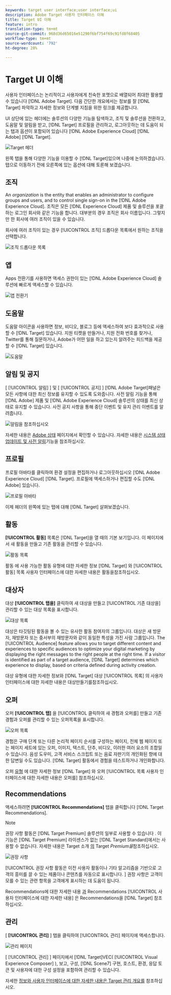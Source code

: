 ```yaml
---
keywords: target user interface;user interface;ui
description: Adobe Target 사용자 인터페이스 이해
title: Target UI 이해
feature: intro
translation-type: tm+mt
source-git-commit: 968d36d65016e51290f6bf754f69c91fd8f68405
workflow-type: tm+mt
source-wordcount: '792'
ht-degree: 28%

---
```



# Target UI 이해

사용자 인터페이스는 논리적이고 사용자에게 친숙한 포맷으로 배열되어 최대한 활용할 수 있습니다 [!DNL Adobe Target]. 다음 간단한 개요에서는 정보를 잘 [!DNL Target] 파악하고 자세한 정보와 단계별 지침을 위한 링크를 제공합니다.

UI 상단에 있는 헤더에는 솔루션의 다양한 기능을 탐색하고, 조직 및 솔루션을 전환하고, 도움말 및 알림을 받고, [!DNL Target] 프로필을 관리하고, 로그아웃하는 데 도움이 되는 탭과 옵션이 포함되어 있습니다 [!DNL Adobe Experience Cloud] [!DNL Adobe] [!DNL Target].

![Target 헤더](/help/c-intro/assets/target-header.png)

왼쪽 탭을 통해 다양한 기능을 이용할 수 [!DNL Target]있으며 나중에 논의하겠습니다. 탭으로 이동하기 전에 오른쪽에 있는 옵션에 대해 토론해 보겠습니다.

## 조직

An *organization* is the entity that enables an administrator to configure groups and users, and to control single sign-on in the [!DNL Adobe Experience Cloud]. 조직은 모든 [!DNL Experience Cloud] 제품 및 솔루션을 포괄하는 로그인 회사와 같은 기능을 합니다. 대부분의 경우 조직은 회사 이름입니다. 그렇지만 한 회사에 여러 조직이 있을 수 있습니다.

회사에 여러 조직이 있는 경우 [!UICONTROL 조직] 드롭다운 목록에서 원하는 조직을 선택합니다.

![조직 드롭다운 목록](/help/c-intro/assets/organizations.png)

## 앱

Apps 전환기를 사용하면 액세스 권한이 있는 [!DNL Adobe Experience Cloud] 솔루션에 빠르게 액세스할 수 있습니다.

![앱 전환기](/help/c-intro/assets/apps.png)

## 도움말

도움말 아이콘을 사용하면 정보, 비디오, 블로그 등에 액세스하여 보다 효과적으로 사용할 수 [!DNL Target] 있습니다. 지원 티켓을 만들거나, 지원 전화 번호를 찾거나, Twitter를 통해 질문하거나, Adobe가 어떤 일을 하고 있는지 알려주는 피드백을 제공할 수 [!DNL Target] 있습니다.

![도움말](/help/c-intro/assets/help.png)

## 알림 및 공지

[ [!UICONTROL 알림] ] 및 [ [!UICONTROL 공지] ] [!DNL Adobe Target]패널은 모든 사항에 대한 최신 정보를 유지할 수 있도록 도와줍니다. 사전 알림 기능을 통해 [!DNL Adobe] 제품 및 [!DNL Adobe Experience Cloud] 솔루션의 상태를 최신 상태로 유지할 수 있습니다. 사전 공지 사항을 통해 중단 이벤트 및 유지 관리 이벤트를 알려줍니다.

![알림](/help/c-intro/assets/notifications.png)을 참조하십시오

자세한 내용은 [Adobe 상태](https://status.adobe.com/) 페이지에서 확인할 수 있습니다. 자세한 내용은 [시스템 상태 업데이트 및 사전 알림](/help/c-intro/assets/notifications.png)기능을 참조하십시오.

## 프로필

프로필 아바타를 클릭하여 환경 설정을 편집하거나 로그아웃하십시오 [!DNL Adobe Experience Cloud] [!DNL Target]. 프로필에 액세스하거나 편집할 수도 [!DNL Adobe] 있습니다.

![프로필 아바타](/help/c-intro/assets/change-language.png)

이제 헤더의 왼쪽에 있는 탭에 대해 [!DNL Target] 살펴보겠습니다.

## 활동

**[!UICONTROL 활동]** 목록은 [!DNL Target]을 열 때의 기본 보기입니다. 이 페이지에서 새 활동을 만들고 기존 활동을 관리할 수 있습니다.

![활동 목록](/help/c-intro/assets/activities-list.png)

활동 [](/help/c-activities/activities.md) 에 사용 가능한 활동 유형에 대한 자세한 정보 [!DNL Target] 와 [!UICONTROL 활동] 목록 사용자 인터페이스에 대한 자세한 내용은 활동을참조하십시오.

## 대상자

대상 **[!UICONTROL 탭을]** 클릭하여 새 대상을 만들고 [!UICONTROL 기존 대상을] 관리할 수 있는 대상 목록을 표시합니다.

![대상 목록](/help/c-intro/assets/audience-list.png)

대상은 타깃팅된 활동을 볼 수 있는 유사한 활동 참여자의 그룹입니다. 대상은 새 방문자, 재방문자 또는 중서부의 재방문자와 같이 동일한 특성을 가진 사람 그룹입니다. The [!UICONTROL Audience] feature allows you to target different content and experiences to specific audiences to optimize your digital marketing by displaying the right messages to the right people at the right time. If a visitor is identified as part of a target audience, [!DNL Target] determines which experience to display, based on criteria defined during activity creation.

대상 [](/help/c-target/c-audiences/create-audience.md) 유형에 대한 자세한 정보와 [!DNL Target] 대상 [!UICONTROL 목록] 의 사용자 인터페이스에 대한 자세한 내용은 대상만들기를참조하십시오.

## 오퍼

오퍼 **[!UICONTROL 탭]** 을 [!UICONTROL 클릭하여 새 경험과 오퍼를] 만들고 기존 경험과 오퍼를 관리할 수 있는 오퍼목록을 표시합니다.

![오퍼 목록](/help/c-intro/assets/offers.png)

경험은 구매 단계 또는 다른 논리적 페이지 순서를 구성하는 페이지, 전체 웹 페이지 또는 페이지 세트에 있는 오퍼, 이미지, 텍스트, 단추, 비디오, 이러한 여러 요소의 조합일 수 있습니다. 음성 도우미, 고객 서비스 스크립트 또는 음료 자판기의 개인화된 향에 대한 답변일 수도 있습니다. [!DNL Target] 활동에서 경험을 테스트하거나 개인화합니다.

오퍼 [유형](/help/c-experiences/c-manage-content/manage-content.md) 에 대한 자세한 정보 [!DNL Target] 와 오퍼 [!UICONTROL 목록 사용자 인터페이스에 대한 자세한 내용은 오퍼를] 참조하십시오.

## Recommendations

액세스하려면 **[!UICONTROL Recommendations]** 탭을 클릭합니다 [!DNL Target Recommendations].

>[!NOTE]
>
>권장 사항 활동은 [!DNL Target Premium] 솔루션의 일부로 사용할 수 있습니다 . 이 기능은 [!DNL Target Premium] 라이센스가 없는 [!DNL Target Standard]에서는 사용할 수 없습니다. 자세한 내용은 Target 소개 [의](/help/c-intro/intro.md#premium) Target *Premium을*&#x200B;참조하십시오.

![권장 사항](/help/c-intro/assets/recommendations.png)

[!UICONTROL 권장 사항 활동은 이전 사용자 활동이나 기타 알고리즘을 기반으로 고객의 흥미를 끌 수 있는 제품이나 콘텐츠를 자동으로 표시합니다. ] 권장 사항은 고객이 모를 수 있는 관련 항목을 고객에게 표시하는 데 도움이 됩니다.

Recommendations에 대한 자세한 내용 [과](/help/c-recommendations/recommendations.md) Recommendations [!UICONTROL 사용자 인터페이스에 대한 자세한 내용] 은 Recommendations을 [!DNL Target]  참조하십시오.

## 관리

[ **[!UICONTROL 관리]** ] 탭을 클릭하여 [!UICONTROL 관리] 페이지에 액세스합니다.

![관리 페이지](/help/c-intro/assets/administration.png)

[ [!UICONTROL 관리] ] 페이지에서 [!DNL Target]VEC( [!UICONTROL Visual Experience Composer] ), 보고, 구성, [!DNL Scene7] 구현, 호스트, 환경, 응답 토큰 및 사용자에 대한 구성 설정을 포함하여 관리할 수 있습니다.

자세한 [정보와 사용자 인터페이스에 대한 자세한 내용은 Target 관리 개요를](/help/administrating-target/administrating-target.md) 참조하십시오.
